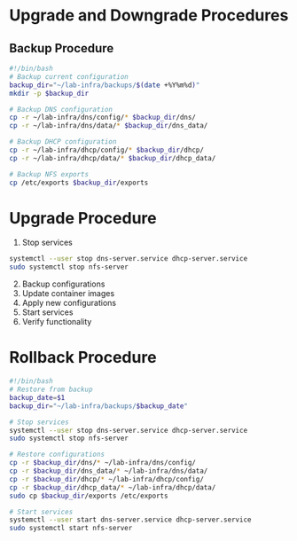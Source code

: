 # Upgrade and Downgrade Procedures

## Backup Procedure

```bash
#!/bin/bash
# Backup current configuration
backup_dir="~/lab-infra/backups/$(date +%Y%m%d)"
mkdir -p $backup_dir

# Backup DNS configuration
cp -r ~/lab-infra/dns/config/* $backup_dir/dns/
cp -r ~/lab-infra/dns/data/* $backup_dir/dns_data/

# Backup DHCP configuration
cp -r ~/lab-infra/dhcp/config/* $backup_dir/dhcp/
cp -r ~/lab-infra/dhcp/data/* $backup_dir/dhcp_data/

# Backup NFS exports
cp /etc/exports $backup_dir/exports
```

# Upgrade Procedure

1. Stop services

```bash
systemctl --user stop dns-server.service dhcp-server.service
sudo systemctl stop nfs-server
```

2. Backup configurations
3. Update container images
4. Apply new configurations
5. Start services
6. Verify functionality

# Rollback Procedure

```bash
#!/bin/bash
# Restore from backup
backup_date=$1
backup_dir="~/lab-infra/backups/$backup_date"

# Stop services
systemctl --user stop dns-server.service dhcp-server.service
sudo systemctl stop nfs-server

# Restore configurations
cp -r $backup_dir/dns/* ~/lab-infra/dns/config/
cp -r $backup_dir/dns_data/* ~/lab-infra/dns/data/
cp -r $backup_dir/dhcp/* ~/lab-infra/dhcp/config/
cp -r $backup_dir/dhcp_data/* ~/lab-infra/dhcp/data/
sudo cp $backup_dir/exports /etc/exports

# Start services
systemctl --user start dns-server.service dhcp-server.service
sudo systemctl start nfs-server
```
